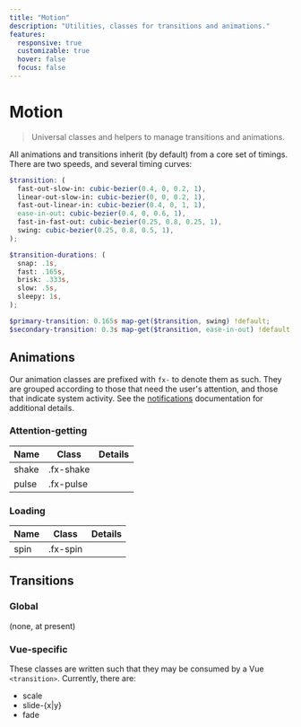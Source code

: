 ```yaml
---
title: "Motion"
description: "Utilities, classes for transitions and animations."
features:
  responsive: true
  customizable: true
  hover: false
  focus: false
---
```


# Motion

> Universal classes and helpers to manage transitions and animations.

All animations and transitions inherit (by default) from a core set of timings. There are two speeds, and several timing curves:

```scss
$transition: (
  fast-out-slow-in: cubic-bezier(0.4, 0, 0.2, 1),
  linear-out-slow-in: cubic-bezier(0, 0, 0.2, 1),
  fast-out-linear-in: cubic-bezier(0.4, 0, 1, 1),
  ease-in-out: cubic-bezier(0.4, 0, 0.6, 1),
  fast-in-fast-out: cubic-bezier(0.25, 0.8, 0.25, 1),
  swing: cubic-bezier(0.25, 0.8, 0.5, 1),
);

$transition-durations: (
  snap: .1s,
  fast: .165s,
  brisk: .333s,
  slow: .5s,
  sleepy: 1s,
);

$primary-transition: 0.165s map-get($transition, swing) !default;
$secondary-transition: 0.3s map-get($transition, ease-in-out) !default;
```

## Animations

Our animation classes are prefixed with `fx-` to denote them as such. They are grouped according to those that need the user's attention, and those that indicate system activity. See the [notifications](patterns/notifications.html#attention-getting-animations) documentation for additional details.


### Attention-getting

| Name    | Class      | Details                 |
|:------- | ---------- | ----------------------- |
| shake   | .fx-shake  |                         |
| pulse   | .fx-pulse  |                         |


### Loading

| Name      | Class        | Details                 |
|:--------- | ------------ | ----------------------- |
| spin      | .fx-spin     |                         |


## Transitions

### Global
(none, at present)

### Vue-specific

These classes are written such that they may be consumed by a Vue `<transition>`. Currently, there are:

* scale
* slide-{x|y}
* fade
